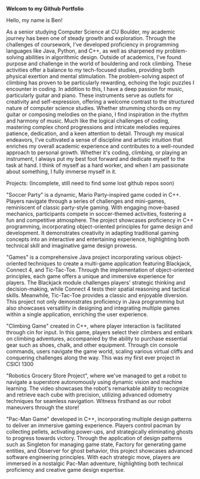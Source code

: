 **Welcom to my Github Portfolio**

Hello, my name is Ben! 

As a senior studying Computer Science at CU Boulder, my academic journey has been one of steady growth and exploration. Through the challenges of coursework, I've developed proficiency in programming languages like Java, Python, and C++, as well as sharpened my problem-solving abilities in algorithmic design. Outside of academics, I've found purpose and challenge in the world of bouldering and rock climbing. These activities offer a balance to my tech-focused studies, providing both physical exertion and mental stimulation. The problem-solving aspect of climbing has proven to be particularly rewarding, echoing the logic puzzles I encounter in coding. In addition to this, I have a deep passion for music, particularly guitar and piano. These instruments serve as outlets for creativity and self-expression, offering a welcome contrast to the structured nature of computer science studies. Whether strumming chords on my guitar or composing melodies on the piano, I find inspiration in the rhythm and harmony of music. Much like the logical challenges of coding, mastering complex chord progressions and intricate melodies requires patience, dedication, and a keen attention to detail. Through my musical endeavors, I've cultivated a sense of discipline and artistic intuition that enriches my overall academic experience and contributes to a well-rounded approach to personal growth. Whether it's coding, climbing, or playing an instrument, I always put my best foot forward and dedicate myself to the task at hand. I think of myself as a hard worker, and when I am passionate about something, I fully immerse myself in it. 

Projects: (Incomplete, still need to find some lost github repos soon)

"Soccer Party" is a dynamic, Mario Party-inspired game coded in C++. Players navigate through a series of challenges and mini-games, reminiscent of classic party-style gaming. With engaging move-based mechanics, participants compete in soccer-themed activities, fostering a fun and competitive atmosphere. The project showcases proficiency in C++ programming, incorporating object-oriented principles for game design and development. It demonstrates creativity in adapting traditional gaming concepts into an interactive and entertaining experience, highlighting both technical skill and imaginative game design prowess.

"Games" is a comprehensive Java project incorporating various object-oriented techniques to create a multi-game application featuring Blackjack, Connect 4, and Tic-Tac-Toe. Through the implementation of object-oriented principles, each game offers a unique and immersive experience for players. The Blackjack module challenges players' strategic thinking and decision-making, while Connect 4 tests their spatial reasoning and tactical skills. Meanwhile, Tic-Tac-Toe provides a classic and enjoyable diversion. This project not only demonstrates proficiency in Java programming but also showcases versatility in designing and integrating multiple games within a single application, enriching the user experience.

"Climbing Game" created in C++, where player interaction is facilitated through cin for input. In this game, players select their climbers and embark on climbing adventures, accompanied by the ability to purchase essential gear such as shoes, chalk, and other equipment. Through cin console commands, users navigate the game world, scaling various virtual cliffs and conquering challenges along the way.  This was my first ever project in CSICI 1300

"Robotics Grocery Store Project", where we've managed to get a robot to navigate a superstore autonomously using dynamic vision and machine learning. The video showcases the robot's remarkable ability to recognize and retrieve each cube with precision, utilizing advanced odometry techniques for seamless navigation. Witness firsthand as our robot maneuvers through the store!

"Pac-Man Game" developed in C++, incorporating multiple design patterns to deliver an immersive gaming experience. Players control pacman by collecting pellets, activating power-ups, and strategically eliminating ghosts to progress towards victory. Through the application of design patterns such as Singleton for managing game state, Factory for generating game entities, and Observer for ghost behavior, this project showcases advanced software engineering principles. With each strategic move, players are immersed in a nostalgic Pac-Man adventure, highlighting both technical proficiency and creative game design expertise.
